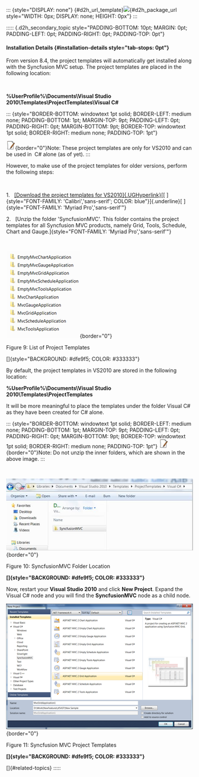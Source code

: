 ::: {style="DISPLAY: none"}
[](ms-xhelp:///?Id=d2h_url_template){#d2h_url_template}![](!package_url!){#d2h_package_url style="WIDTH: 0px; DISPLAY: none; HEIGHT: 0px"}
:::

::::: {.d2h_secondary_topic style="PADDING-BOTTOM: 10pt; MARGIN: 0pt; PADDING-LEFT: 0pt; PADDING-RIGHT: 0pt; PADDING-TOP: 0pt"}
#### Installation Details {#installation-details style="tab-stops: 0pt"}

From version 8.4, the project templates will automatically get installed along with the Syncfusion MVC setup. The project templates are placed in the following location:

 

**%UserProfile%\\Documents\\Visual Studio 2010\\Templates\\ProjectTemplates\\Visual C#**

::: {style="BORDER-BOTTOM: windowtext 1pt solid; BORDER-LEFT: medium none; PADDING-BOTTOM: 1pt; MARGIN-TOP: 9pt; PADDING-LEFT: 0pt; PADDING-RIGHT: 0pt; MARGIN-BOTTOM: 9pt; BORDER-TOP: windowtext 1pt solid; BORDER-RIGHT: medium none; PADDING-TOP: 1pt"}
 

![](ImagesExt/image55_6.jpg){border="0"}Note: These project templates are only for VS2010 and can be used in  C# alone (as of yet).
:::

However, to make use of the project templates for older versions, perform the following steps:

 

1.   [[Download the project templates for VS2010]{.UGHyperlink}](http://www.syncfusion.com/uploads/redirect.aspx?&team=support&file=SyncfusionMVC-6371708931544808514.zip)[[ ]{style="FONT-FAMILY: 'Calibri','sans-serif'; COLOR: blue"}]{.underline}[ ]{style="FONT-FAMILY: 'Myriad Pro','sans-serif'"}

2.   [Unzip the folder 'SyncfusionMVC'. This folder contains the project templates for all Syncfusion MVC products, namely Grid, Tools, Schedule, Chart and Gauge.]{style="FONT-FAMILY: 'Myriad Pro','sans-serif'"}

 

![](ImagesExt/image55_14.png){border="0"}

Figure 9: List of Project Templates

[]{style="BACKGROUND: #dfe9f5; COLOR: #333333"} 

By default, the project templates in VS2010 are stored in the following location:

**%UserProfile%\\Documents\\Visual Studio 2010\\Templates\\ProjectTemplates**

It will be more meaningful to place the templates under the folder Visual C# as they have been created for C# alone. 

::: {style="BORDER-BOTTOM: windowtext 1pt solid; BORDER-LEFT: medium none; PADDING-BOTTOM: 1pt; MARGIN-TOP: 9pt; PADDING-LEFT: 0pt; PADDING-RIGHT: 0pt; MARGIN-BOTTOM: 9pt; BORDER-TOP: windowtext 1pt solid; BORDER-RIGHT: medium none; PADDING-TOP: 1pt"}
![](ImagesExt/image55_6.jpg){border="0"}Note: Do not unzip the inner folders, which are shown in the  above image.
:::

 

![](ImagesExt/image55_15.jpg){border="0"}

Figure 10: SyncfusionMVC Folder Location

**[]{style="BACKGROUND: #dfe9f5; COLOR: #333333"}** 

Now, restart your **Visual Studio 2010** and click **New Project**. Expand the Visual C# node and you will find the **SyncfusionMVC** node as a child node.

![](ImagesExt/image55_16.png){border="0"}

Figure 11: Syncfusion MVC Project Templates

**[]{style="BACKGROUND: #dfe9f5; COLOR: #333333"}** 

[]{#related-topics}
:::::
